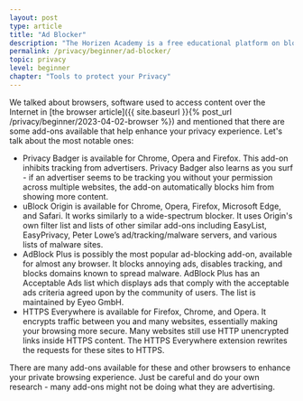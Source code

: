 ```yaml
---
layout: post
type: article
title: "Ad Blocker"
description: "The Horizen Academy is a free educational platform on blockchain technology, cryptocurrency, and privacy. In this article, we review online ads and how to protect yourself from malicious code with ad blockers."
permalink: /privacy/beginner/ad-blocker/
topic: privacy
level: beginner
chapter: "Tools to protect your Privacy"
---
```


We talked about browsers, software used to access content over the Internet in [the browser article]({{ site.baseurl }}{% post_url /privacy/beginner/2023-04-02-browser %}) and mentioned that there are some add-ons available that help enhance your privacy experience. Let's talk about the most notable ones:

 - Privacy Badger is available for Chrome, Opera and Firefox. This add-on inhibits tracking from advertisers. Privacy Badger also learns as you surf - if an advertiser seems to be tracking you without your permission across multiple websites, the add-on automatically blocks him from showing more content.
 - uBlock Origin is available for Chrome, Opera, Firefox, Microsoft Edge, and Safari. It works similarly to a wide-spectrum blocker. It uses Origin's own filter list and lists of other similar add-ons including EasyList, EasyPrivacy, Peter Lowe’s ad/tracking/malware servers, and various lists of malware sites.
 - AdBlock Plus is possibly the most popular ad-blocking add-on, available for almost any browser. It blocks annoying ads, disables tracking, and blocks domains known to spread malware. AdBlock Plus has an Acceptable Ads list which displays ads that comply with the acceptable ads criteria agreed upon by the community of users. The list is maintained by Eyeo GmbH.
 - HTTPS Everywhere is available for Firefox, Chrome, and Opera. It encrypts traffic between you and many websites, essentially making your browsing more secure. Many websites still use HTTP unencrypted links inside HTTPS content. The HTTPS Everywhere extension rewrites the requests for these sites to HTTPS.

There are many add-ons available for these and other browsers to enhance your private browsing experience. Just be careful and do your own research - many add-ons might not be doing what they are advertising.
